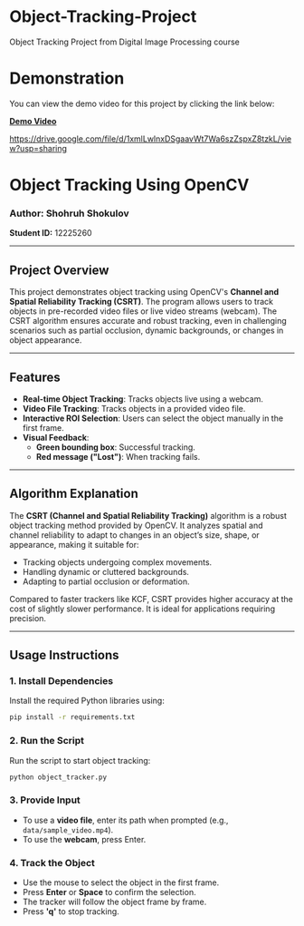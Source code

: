 # Object-Tracking-Project
Object Tracking Project from Digital Image Processing course
# **Demonstration**

You can view the demo video for this project by clicking the link below:

[**Demo Video**](https://drive.google.com/file/d/1xmlLwlnxDSgaavWt7Wa6szZspxZ8tzkL/view?usp=sharing)

https://drive.google.com/file/d/1xmlLwlnxDSgaavWt7Wa6szZspxZ8tzkL/view?usp=sharing


# **Object Tracking Using OpenCV**

### **Author:** Shohruh Shokulov  
**Student ID:** 12225260  

---

## **Project Overview**
This project demonstrates object tracking using OpenCV's **Channel and Spatial Reliability Tracking (CSRT)**. The program allows users to track objects in pre-recorded video files or live video streams (webcam). The CSRT algorithm ensures accurate and robust tracking, even in challenging scenarios such as partial occlusion, dynamic backgrounds, or changes in object appearance.

---

## **Features**
- **Real-time Object Tracking**: Tracks objects live using a webcam.  
- **Video File Tracking**: Tracks objects in a provided video file.  
- **Interactive ROI Selection**: Users can select the object manually in the first frame.  
- **Visual Feedback**:  
  - **Green bounding box**: Successful tracking.  
  - **Red message ("Lost")**: When tracking fails.  

---

## **Algorithm Explanation**
The **CSRT (Channel and Spatial Reliability Tracking)** algorithm is a robust object tracking method provided by OpenCV. It analyzes spatial and channel reliability to adapt to changes in an object’s size, shape, or appearance, making it suitable for:
- Tracking objects undergoing complex movements.
- Handling dynamic or cluttered backgrounds.
- Adapting to partial occlusion or deformation.

Compared to faster trackers like KCF, CSRT provides higher accuracy at the cost of slightly slower performance. It is ideal for applications requiring precision.

---

## **Usage Instructions**


### **1. Install Dependencies**
Install the required Python libraries using:
```bash
pip install -r requirements.txt
```

### **2. Run the Script**
Run the script to start object tracking:
```bash
python object_tracker.py
```

### **3. Provide Input**
- To use a **video file**, enter its path when prompted (e.g., `data/sample_video.mp4`).  
- To use the **webcam**, press Enter.

### **4. Track the Object**
- Use the mouse to select the object in the first frame.  
- Press **Enter** or **Space** to confirm the selection.  
- The tracker will follow the object frame by frame.  
- Press **'q'** to stop tracking.
```
